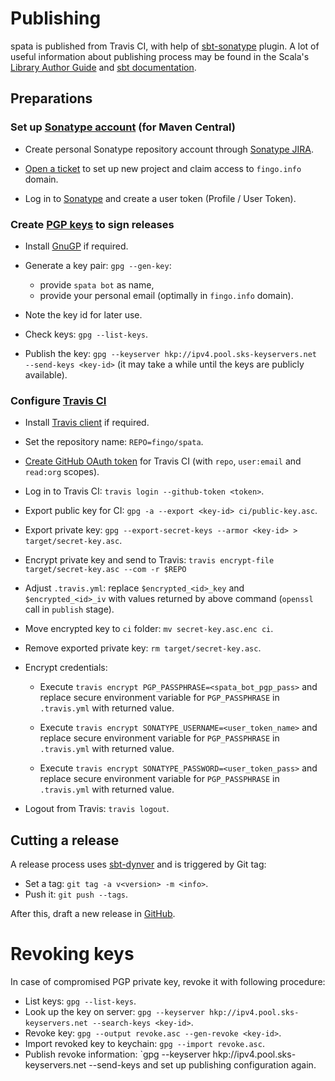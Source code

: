 Publishing
==========

spata is published from Travis CI,
with help of [sbt-sonatype](https://github.com/xerial/sbt-sonatype) plugin.
A lot of useful information about publishing process may be found in the
Scala's [Library Author Guide](https://docs.scala-lang.org/overviews/contributors/index.html#publish-a-release)
and [sbt documentation](https://www.scala-sbt.org/release/docs/Using-Sonatype.html).

Preparations
-----------------

### Set up [Sonatype account](https://central.sonatype.org/publish/publish-guide/#initial-setup) (for Maven Central)

*   Create personal Sonatype repository account through [Sonatype JIRA](https://issues.sonatype.org/secure/Signup!default.jspa).
    
*   [Open a ticket](https://issues.sonatype.org/secure/CreateIssue.jspa?issuetype=21&pid=10134) to set up new project
    and claim access to `fingo.info` domain.
    
*   Log in to [Sonatype](https://oss.sonatype.org/) and create a user token (Profile / User Token).

### Create [PGP keys](https://github.com/sbt/sbt-pgp) to sign releases

*   Install [GnuGP](https://gnupg.org/download/index.html) if required.
    
*   Generate a key pair: `gpg --gen-key`:
    *   provide `spata bot` as name,
    *   provide your personal email (optimally in `fingo.info` domain).
  
*   Note the key id for later use.
    
*   Check keys: `gpg --list-keys`.
    
*   Publish the key: `gpg --keyserver hkp://ipv4.pool.sks-keyservers.net --send-keys <key-id>`
    (it may take a while until the keys are publicly available).

### Configure [Travis CI](https://travis-ci.com/github/fingo/spata)

*   Install [Travis client](https://github.com/travis-ci/travis.rb#installation) if required.
    
*   Set the repository name: `REPO=fingo/spata`.
    
*   [Create GitHub OAuth token](https://docs.github.com/en/github/authenticating-to-github/creating-a-personal-access-token)
    for Travis CI (with `repo`, `user:email` and `read:org` scopes).
    
*   Log in to Travis CI: `travis login --github-token <token>`.
    
*   Export public key for CI: `gpg -a --export <key-id> ci/public-key.asc`.
    
*   Export private key: `gpg --export-secret-keys --armor <key-id> > target/secret-key.asc`.
    
*   Encrypt private key and send to Travis: `travis encrypt-file target/secret-key.asc --com -r $REPO`
    
*   Adjust `.travis.yml`: replace `$encrypted_<id>_key` and `$encrypted_<id>_iv` with values returned by above command
    (`openssl` call in `publish` stage).
    
*   Move encrypted key to `ci` folder: `mv secret-key.asc.enc ci`.
    
*   Remove exported private key: `rm target/secret-key.asc`.
    
*   Encrypt credentials:
    
    *   Execute `travis encrypt PGP_PASSPHRASE=<spata_bot_pgp_pass>`
        and replace secure environment variable for `PGP_PASSPHRASE` in `.travis.yml` with returned value.
        
    *   Execute `travis encrypt SONATYPE_USERNAME=<user_token_name>`
        and replace secure environment variable for `PGP_PASSPHRASE` in `.travis.yml` with returned value.
        
    *   Execute `travis encrypt SONATYPE_PASSWORD=<user_token_pass>`
        and replace secure environment variable for `PGP_PASSPHRASE` in `.travis.yml` with returned value.
        
*   Logout from Travis: `travis logout`.

Cutting a release
-----------------

A release process uses [sbt-dynver](https://github.com/dwijnand/sbt-dynver) and is triggered by Git tag:
*   Set a tag: `git tag -a v<version> -m <info>`.
*   Push it: `git push --tags`.

After this, draft a new release in [GitHub](https://github.com/fingo/spata/releases).

Revoking keys
=============

In case of compromised PGP private key, revoke it with following procedure:
*   List keys: `gpg --list-keys`.
*   Look up the key on server: `gpg --keyserver hkp://ipv4.pool.sks-keyservers.net --search-keys <key-id>`.
*   Revoke key: `gpg --output revoke.asc --gen-revoke <key-id>`.
*   Import revoked key to keychain: `gpg --import revoke.asc`.
*   Publish revoke information: `gpg --keyserver hkp://ipv4.pool.sks-keyservers.net --send-keys <key-id>
    and set up publishing configuration again.
